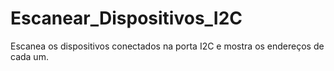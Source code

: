 # Escanear_Dispositivos_I2C
 Escanea os dispositivos conectados na porta I2C e mostra os endereços de cada um.
